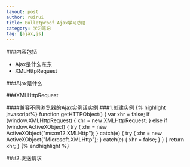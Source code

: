 ```yaml
---
layout: post
author: ruirui
title: Bulletproof Ajax学习总结
category: 学习笔记
tag: [ajax,js]
---
```


###内容包括
* Ajax是什么东东
* XMLHttpRequest





###Ajax是什么




###XMLHttpRequest

####兼容不同浏览器的Ajax实例话实例
###1.创建实例
{% highlight javascript%}
function getHTTPObject() {
	var xhr = false;
	if (window.XMLHttpRequest) {
		xhr = new XMLHttpRequest;
	}
	else if (window.ActiveXObject) {
		try {
			xhr = new ActiveXObject("msxm12.XMLHttp");
		} catch(e) {
			try {
				xhr = new ActiveXObject("Microsoft.XMLHttp");
			} catch(e) {
				xhr = false;
			}
		}
	}
	return xhr;
}
{% endhighlight %}

###2.发送请求
